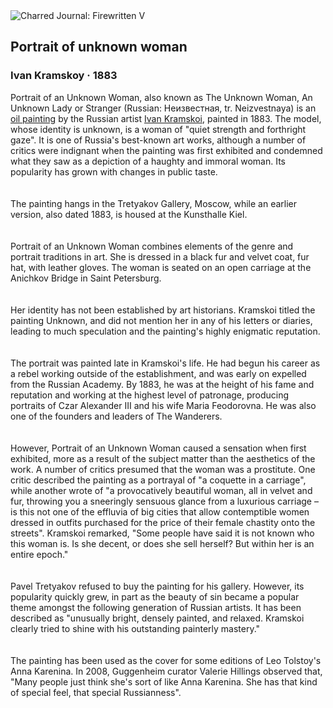 <div class="artwork-of-the-day">
  <div class="container">
    <div class="img-wrapper">
      <img
        src="https://uploads0.wikiart.org/00200/images/ivan-kramskoy/kramskoy-portrait-of-a-woman.jpg!Large.jpg"
        alt="Charred Journal: Firewritten V" />
    </div>
    <div class="artwork-detail">
      <div class="artwork-origin"> 
        <h2 class="artwork-name">Portrait of unknown woman</h2>
        <h3 class="artist">
          Ivan Kramskoy
                    ·  1883
        </h3>
      </div>
      <p class="description">
        <span class="artwork-description-text ng-binding" ng-bind-html="viewModel.ArtworkOfTheDay.Description | unsafe">Portrait of an Unknown Woman, also known as The Unknown Woman, An Unknown Lady or Stranger (Russian: Неизвестная, tr. Neizvestnaya) is an <a target="_blank" href="/en/paintings-by-media/oil-on-sacking">oil painting</a> by the Russian artist <a target="_blank" href="/en/ivan-kramskoy">Ivan Kramskoi</a>, painted in 1883. The model, whose identity is unknown, is a woman of "quiet strength and forthright gaze". It is one of Russia's best-known art works, although a number of critics were indignant when the painting was first exhibited and condemned what they saw as a depiction of a haughty and immoral woman. Its popularity has grown with changes in public taste.<br>
<br>
<br>The painting hangs in the Tretyakov Gallery, Moscow, while an earlier version, also dated 1883, is housed at the Kunsthalle Kiel.<br>
<br>
<br>Portrait of an Unknown Woman combines elements of the genre and portrait traditions in art. She is dressed in a black fur and velvet coat, fur hat, with leather gloves. The woman is seated on an open carriage at the Anichkov Bridge in Saint Petersburg.<br>
<br>
<br>Her identity has not been established by art historians. Kramskoi titled the painting Unknown, and did not mention her in any of his letters or diaries, leading to much speculation and the painting's highly enigmatic reputation.<br>
<br>
<br>The portrait was painted late in Kramskoi's life. He had begun his career as a rebel working outside of the establishment, and was early on expelled from the Russian Academy. By 1883, he was at the height of his fame and reputation and working at the highest level of patronage, producing portraits of Czar Alexander III and his wife Maria Feodorovna. He was also one of the founders and leaders of The Wanderers.<br>
<br>
<br>However, Portrait of an Unknown Woman caused a sensation when first exhibited, more as a result of the subject matter than the aesthetics of the work. A number of critics presumed that the woman was a prostitute. One critic described the painting as a portrayal of "a coquette in a carriage", while another wrote of "a provocatively beautiful woman, all in velvet and fur, throwing you a sneeringly sensuous glance from a luxurious carriage – is this not one of the effluvia of big cities that allow contemptible women dressed in outfits purchased for the price of their female chastity onto the streets". Kramskoi remarked, "Some people have said it is not known who this woman is. Is she decent, or does she sell herself? But within her is an entire epoch."<br>
<br>
<br>Pavel Tretyakov refused to buy the painting for his gallery. However, its popularity quickly grew, in part as the beauty of sin became a popular theme amongst the following generation of Russian artists. It has been described as "unusually bright, densely painted, and relaxed. Kramskoi clearly tried to shine with his outstanding painterly mastery."<br>
<br>
<br>The painting has been used as the cover for some editions of Leo Tolstoy's Anna Karenina. In 2008, Guggenheim curator Valerie Hillings observed that, "Many people just think she's sort of like Anna Karenina. She has that kind of special feel, that special Russianness".<br></span>
                        <div class="text-shadow-container" ng-show="showShadow" style=""></div>
      </p>
    </div>
  </div>

</div>
